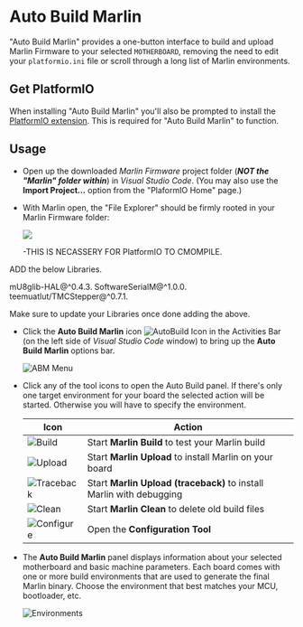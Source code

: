 # Auto Build Marlin

"Auto Build Marlin" provides a one-button interface to build and upload Marlin Firmware to your selected `MOTHERBOARD`, removing the need to edit your `platformio.ini` file or scroll through a long list of Marlin environments.

## Get PlatformIO

When installing "Auto Build Marlin" you'll also be prompted to install the [PlatformIO extension](http://marlinfw.org/docs/basics/install_platformio_vscode.html). This is required for "Auto Build Marlin" to function.

## Usage

- Open up the downloaded *Marlin Firmware* project folder (***NOT the "Marlin" folder within***) in *Visual Studio Code*. (You may also use the **Import Project…** option from the "PlaformIO Home" page.)

- With Marlin open, the "File Explorer" should be firmly rooted in your Marlin Firmware folder:

  ![](https://github.com/MarlinFirmware/AutoBuildMarlin/raw/master/img/Activity_bar.png)
  
  -THIS IS NECASSERY FOR PlatformIO TO CMOMPILE.

ADD the below Libraries.

mU8glib-HAL@^0.4.3.
SoftwareSerialM@^1.0.0.
teemuatlut/TMCStepper@^0.7.1.

Make sure to update your Libraries once done adding the above.

- Click the **Auto Build Marlin** icon ![AutoBuild Icon](https://github.com/MarlinFirmware/AutoBuildMarlin/raw/master/img/AB_icon.png) in the Activities Bar (on the left side of *Visual Studio Code* window) to bring up the **Auto Build Marlin** options bar.

  ![ABM Menu](https://github.com/MarlinFirmware/AutoBuildMarlin/raw/master/img/AB_menu.png)

- Click any of the tool icons to open the Auto Build panel. If there's only one target environment for your board the selected action will be started. Otherwise you will have to specify the environment.

  Icon|Action
  ----|------
  ![Build](https://github.com/MarlinFirmware/AutoBuildMarlin/raw/master/img/B_small.png)|Start **Marlin Build** to test your Marlin build
  ![Upload](https://github.com/MarlinFirmware/AutoBuildMarlin/raw/master/img/U_small.png)|Start **Marlin Upload** to install Marlin on your board
  ![Traceback](https://github.com/MarlinFirmware/AutoBuildMarlin/raw/master/img/T_small.png)|Start **Marlin Upload (traceback)** to install Marlin with debugging
  ![Clean](https://github.com/MarlinFirmware/AutoBuildMarlin/raw/master/img/C_small.png)|Start **Marlin Clean** to delete old build files
  ![Configure](https://github.com/MarlinFirmware/AutoBuildMarlin/raw/master/img/K_small.png)|Open the **Configuration Tool**

- The **Auto Build Marlin** panel displays information about your selected motherboard and basic machine parameters. Each board comes with one or more build environments that are used to generate the final Marlin binary. Choose the environment that best matches your MCU, bootloader, etc.

  ![Environments](https://github.com/MarlinFirmware/AutoBuildMarlin/raw/master/img/abm-envs.png)
